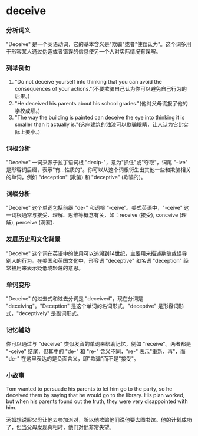 # deceive

### 分析词义

  

"Deceive" 是一个英语动词，它的基本含义是"欺骗"或者"使误认为"。这个词多用于形容某人通过伪造或者错误的信息使另一个人对实际情况有误解。

  

### 列举例句

  

1.  "Do not deceive yourself into thinking that you can avoid the consequences of your actions."(不要欺骗自己认为你可以避免自己行为的后果。)
2.  "He deceived his parents about his school grades."(他对父母谎报了他的学校成绩。)
3.  "The way the building is painted can deceive the eye into thinking it is smaller than it actually is."(这座建筑的油漆可以欺骗眼睛，让人认为它比实际上要小。)

  

### 词根分析

  

"Deceive" 一词来源于拉丁语词根 "decip-"，意为"抓住"或"夺取"，词尾 "-ive" 是形容词后缀，表示"有...性质的"。你可以从这个词根衍生出其他一些和欺骗相关的单词，例如 "deception" (欺骗) 和 "deceptive" (欺骗的)。

  

### 词缀分析

  

"Deceive" 这个单词包括前缀 "de-" 和词根 “-ceive”。美式英语中，"-ceive" 这一词根通常与接受、理解、思维等概念有关，如：receive (接受), conceive (理解), perceive (洞察).

  

### 发展历史和文化背景

  

"Deceive" 这个词在英语中的使用可以追溯到14世纪，主要用来描述欺骗或误导别人的行为。在美国和英国文化中，形容词 "deceptive" 和名词 "deception" 经常被用来表示贬低或轻蔑的意思。

  

### 单词变形

  

"Deceive" 的过去式和过去分词是 "deceived"，现在分词是 "deceiving"。"Deception" 是这个单词的名词形式，"deceptive" 是形容词形式，"deceptively" 是副词形式。

  

### 记忆辅助

  

你可以通过与 "deceive" 类似发音的单词来帮助记忆，例如 "receive"。两者都是 "-ceive" 结尾，但其中的 "de-" 和 "re-" 含义不同，"re-" 表示"重新，再"，而 "de-" 在这里表达的是负面含义，即"欺骗"而不是"接受"。

  

### 小故事

  

Tom wanted to persuade his parents to let him go to the party, so he deceived them by saying that he would go to the library. His plan worked, but when his parents found out the truth, they were very disappointed with him.

  

汤姆想说服父母让他去参加派对，所以他欺骗他们说他要去图书馆。他的计划成功了，但当父母发现真相时，他们对他非常失望。
